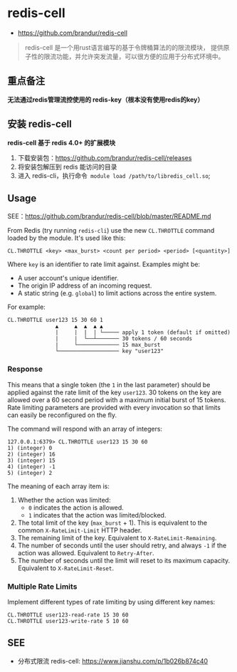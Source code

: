 # redis-cell

- <https://github.com/brandur/redis-cell>

> redis-cell 是一个用rust语言编写的基于令牌桶算法的的限流模块，
> 提供原子性的限流功能，并允许突发流量，可以很方便的应用于分布式环境中。

## 重点备注
**无法通过redis管理流控使用的 redis-key（根本没有使用redis的key）**

## 安装 redis-cell
**redis-cell 基于 redis 4.0+ 的扩展模块**

1) 下载安装包：<https://github.com/brandur/redis-cell/releases>
2) 将安装包解压到 redis 能访问的目录
3) 进入 redis-cli，执行命令` module load /path/to/libredis_cell.so`;

## Usage
SEE：<https://github.com/brandur/redis-cell/blob/master/README.md>

From Redis (try running `redis-cli`) use the new `CL.THROTTLE` command loaded by
the module. It's used like this:

```
CL.THROTTLE <key> <max_burst> <count per period> <period> [<quantity>]
```

Where `key` is an identifier to rate limit against. Examples might be:

* A user account's unique identifier.
* The origin IP address of an incoming request.
* A static string (e.g. `global`) to limit actions across the entire system.

For example:

```
CL.THROTTLE user123 15 30 60 1
               ▲     ▲  ▲  ▲ ▲
               |     |  |  | └───── apply 1 token (default if omitted)
               |     |  └──┴─────── 30 tokens / 60 seconds
               |     └───────────── 15 max_burst
               └─────────────────── key "user123"
```

### Response

This means that a single token (the `1` in the last parameter) should be
applied against the rate limit of the key `user123`. 30 tokens on the key are
allowed over a 60 second period with a maximum initial burst of 15 tokens. Rate
limiting parameters are provided with every invocation so that limits can
easily be reconfigured on the fly.

The command will respond with an array of integers:

```
127.0.0.1:6379> CL.THROTTLE user123 15 30 60
1) (integer) 0
2) (integer) 16
3) (integer) 15
4) (integer) -1
5) (integer) 2
```

The meaning of each array item is:

1. Whether the action was limited:
    * `0` indicates the action is allowed.
    * `1` indicates that the action was limited/blocked.
2. The total limit of the key (`max_burst` + 1). This is equivalent to the
   common `X-RateLimit-Limit` HTTP header.
3. The remaining limit of the key. Equivalent to `X-RateLimit-Remaining`.
4. The number of seconds until the user should retry, and always `-1` if the
   action was allowed. Equivalent to `Retry-After`.
5. The number of seconds until the limit will reset to its maximum capacity.
   Equivalent to `X-RateLimit-Reset`.

### Multiple Rate Limits

Implement different types of rate limiting by using different key names:

```
CL.THROTTLE user123-read-rate 15 30 60
CL.THROTTLE user123-write-rate 5 10 60
```

## SEE
- 分布式限流 redis-cell: <https://www.jianshu.com/p/1b026b874c40>